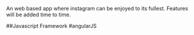 An web based app where instagram can be enjoyed to its fullest.
Features will be added time to time.

##Javascript Framework
#angularJS